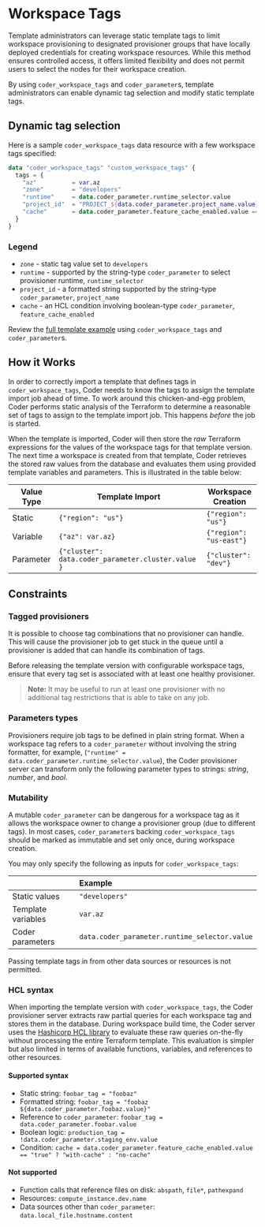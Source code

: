 # Workspace Tags

Template administrators can leverage static template tags to limit workspace
provisioning to designated provisioner groups that have locally deployed
credentials for creating workspace resources. While this method ensures
controlled access, it offers limited flexibility and does not permit users to
select the nodes for their workspace creation.

By using `coder_workspace_tags` and `coder_parameter`s, template administrators
can enable dynamic tag selection and modify static template tags.

## Dynamic tag selection

Here is a sample `coder_workspace_tags` data resource with a few workspace tags
specified:

```tf
data "coder_workspace_tags" "custom_workspace_tags" {
  tags = {
    "az"          = var.az
    "zone"        = "developers"
    "runtime"     = data.coder_parameter.runtime_selector.value
    "project_id"  = "PROJECT_${data.coder_parameter.project_name.value}"
    "cache"       = data.coder_parameter.feature_cache_enabled.value == "true" ? "with-cache" : "no-cache"
  }
}
```

### Legend

- `zone` - static tag value set to `developers`
- `runtime` - supported by the string-type `coder_parameter` to select
  provisioner runtime, `runtime_selector`
- `project_id` - a formatted string supported by the string-type
  `coder_parameter`, `project_name`
- `cache` - an HCL condition involving boolean-type `coder_parameter`,
  `feature_cache_enabled`

Review the
[full template example](https://github.com/coder/coder/tree/main/examples/workspace-tags)
using `coder_workspace_tags` and `coder_parameter`s.

## How it Works

In order to correctly import a template that defines tags in
`coder_workspace_tags`, Coder needs to know the tags to assign the template
import job ahead of time. To work around this chicken-and-egg problem, Coder
performs static analysis of the Terraform to determine a reasonable set of tags
to assign to the template import job. This happens _before_ the job is started.

When the template is imported, Coder will then store the _raw_ Terraform
expressions for the values of the workspace tags for that template version. The
next time a workspace is created from that template, Coder retrieves the stored
raw values from the database and evaluates them using provided template
variables and parameters. This is illustrated in the table below:

| Value Type | Template Import                                    | Workspace Creation      |
|------------|----------------------------------------------------|-------------------------|
| Static     | `{"region": "us"}`                                 | `{"region": "us"}`      |
| Variable   | `{"az": var.az}`                                   | `{"region": "us-east"}` |
| Parameter  | `{"cluster": data.coder_parameter.cluster.value }` | `{"cluster": "dev"}`    |

## Constraints

### Tagged provisioners

It is possible to choose tag combinations that no provisioner can handle. This
will cause the provisioner job to get stuck in the queue until a provisioner is
added that can handle its combination of tags.

Before releasing the template version with configurable workspace tags, ensure
that every tag set is associated with at least one healthy provisioner.

> **Note:** It may be useful to run at least one provisioner with no additional
> tag restrictions that is able to take on any job.

### Parameters types

Provisioners require job tags to be defined in plain string format. When a
workspace tag refers to a `coder_parameter` without involving the string
formatter, for example,
(`"runtime" = data.coder_parameter.runtime_selector.value`), the Coder
provisioner server can transform only the following parameter types to strings:
_string_, _number_, and _bool_.

### Mutability

A mutable `coder_parameter` can be dangerous for a workspace tag as it allows
the workspace owner to change a provisioner group (due to different tags). In
most cases, `coder_parameter`s backing `coder_workspace_tags` should be marked
as immutable and set only once, during workspace creation.

You may only specify the following as inputs for `coder_workspace_tags`:

|                    | Example                                       |
|:-------------------|:----------------------------------------------|
| Static values      | `"developers"`                                |
| Template variables | `var.az`                                      |
| Coder parameters   | `data.coder_parameter.runtime_selector.value` |

Passing template tags in from other data sources or resources is not permitted.

### HCL syntax

When importing the template version with `coder_workspace_tags`, the Coder
provisioner server extracts raw partial queries for each workspace tag and
stores them in the database. During workspace build time, the Coder server uses
the [Hashicorp HCL library](https://github.com/hashicorp/hcl) to evaluate these
raw queries on-the-fly without processing the entire Terraform template. This
evaluation is simpler but also limited in terms of available functions,
variables, and references to other resources.

#### Supported syntax

- Static string: `foobar_tag = "foobaz"`
- Formatted string: `foobar_tag = "foobaz ${data.coder_parameter.foobaz.value}"`
- Reference to `coder_parameter`:
  `foobar_tag = data.coder_parameter.foobar.value`
- Boolean logic: `production_tag = !data.coder_parameter.staging_env.value`
- Condition:
  `cache = data.coder_parameter.feature_cache_enabled.value == "true" ? "with-cache" : "no-cache"`

#### Not supported

- Function calls that reference files on disk: `abspath`, `file*`, `pathexpand`
- Resources: `compute_instance.dev.name`
- Data sources other than `coder_parameter`: `data.local_file.hostname.content`

